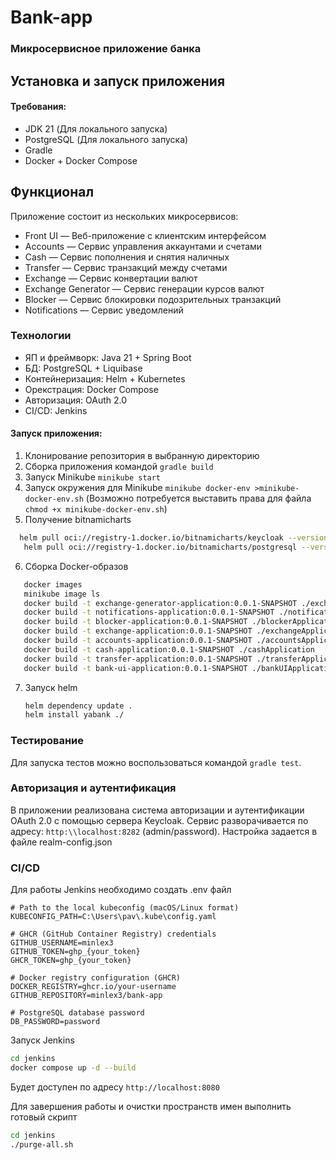 # Bank-app

### Микросервисное приложение банка

## Установка и запуск приложения

#### Требования:

- JDK 21 (Для локального запуска)
- PostgreSQL (Для локального запуска)
- Gradle
- Docker + Docker Compose

## Функционал

Приложение состоит из нескольких микросервисов:

- Front UI — Веб-приложение с клиентским интерфейсом
- Accounts — Сервис управления аккаунтами и счетами
- Cash — Сервис пополнения и снятия наличных
- Transfer — Сервис транзакций между счетами
- Exchange — Сервис конвертации валют
- Exchange Generator — Сервис генерации курсов валют
- Blocker — Сервис блокировки подозрительных транзакций
- Notifications — Сервис уведомлений

### Технологии

- ЯП и фреймворк: Java 21 + Spring Boot
- БД: PostgreSQL + Liquibase
- Контейнеризация: Helm + Kubernetes
- Орекстрация: Docker Compose
- Авторизация: OAuth 2.0
- CI/CD: Jenkins

#### Запуск приложения:

1. Клонирование репозитория в выбранную директорию
2. Сборка приложения командой `gradle build`
3. Запуск Minikube `minikube start`
4. Запуск окружения для Minikube `minikube docker-env >minikube-docker-env.sh`
   (Возможно потребуется выставить права для файла `chmod +x minikube-docker-env.sh`)
5. Получение bitnamicharts

```bash
  helm pull oci://registry-1.docker.io/bitnamicharts/keycloak --version 24.7.3
   helm pull oci://registry-1.docker.io/bitnamicharts/postgresql --version 14.2.3
   ```

6. Сборка Docker-образов

```bash 
   docker images
   minikube image ls   
   docker build -t exchange-generator-application:0.0.1-SNAPSHOT ./exchangeGeneratorApplication
   docker build -t notifications-application:0.0.1-SNAPSHOT ./notificationsApplication
   docker build -t blocker-application:0.0.1-SNAPSHOT ./blockerApplication
   docker build -t exchange-application:0.0.1-SNAPSHOT ./exchangeApplication
   docker build -t accounts-application:0.0.1-SNAPSHOT ./accountsApplication
   docker build -t cash-application:0.0.1-SNAPSHOT ./cashApplication   
   docker build -t transfer-application:0.0.1-SNAPSHOT ./transferApplication
   docker build -t bank-ui-application:0.0.1-SNAPSHOT ./bankUIApplication
```

7. Запуск helm
   ```bash
   helm dependency update .
   helm install yabank ./
   ```

### Тестирование

Для запуска тестов можно воспользоваться командой `gradle test`.

### Авторизация и аутентификация

В приложении реализована система авторизации и аутентификации OAuth 2.0 с помощью сервера
Keycloak. Сервис разворачивается по адресу: `http:\\localhost:8282` (admin/password).
Настройка задается в файле realm-config.json

### CI/CD
Для работы Jenkins необходимо создать .env файл

```env
# Path to the local kubeconfig (macOS/Linux format)
KUBECONFIG_PATH=C:\Users\pav\.kube\config.yaml

# GHCR (GitHub Container Registry) credentials
GITHUB_USERNAME=minlex3
GITHUB_TOKEN=ghp_{your_token}
GHCR_TOKEN=ghp_{your_token}

# Docker registry configuration (GHCR)
DOCKER_REGISTRY=ghcr.io/your-username
GITHUB_REPOSITORY=minlex3/bank-app

# PostgreSQL database password
DB_PASSWORD=password
```

Запуск Jenkins
```bash
cd jenkins
docker compose up -d --build
```
Будет доступен по адресу `http://localhost:8080`

Для завершения работы и очистки пространств имен выполнить готовый скрипт
```bash
cd jenkins
./purge-all.sh
```
